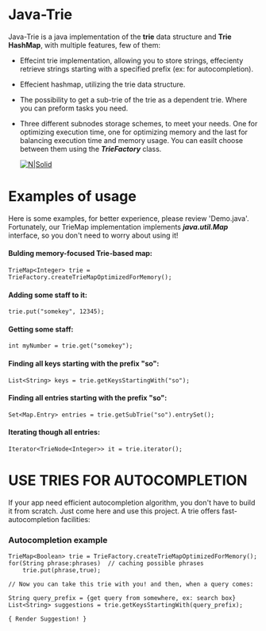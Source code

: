 # Java-Trie
Java-Trie is a java implementation of the **trie** data structure and **Trie HashMap**, with multiple features, few of them:
- Effecint trie implementation, allowing you to store strings, effecienty retrieve strings starting with a specified prefix (ex: for autocompletion).
- Effecient hashmap, utilizing the trie data structure.
- The possibility to get a sub-trie of the trie as a dependent trie. Where you can preform tasks you need.
- Three different subnodes storage schemes, to meet your needs. One for optimizing execution time, one for optimizing memory and the last for balancing execution time and memory usage. You can easilt choose between them using the ***TrieFactory*** class.

  [![N|Solid](https://upload.wikimedia.org/wikipedia/commons/thumb/b/be/Trie_example.svg/250px-Trie_example.svg.png)](https://nodesource.com/products/nsolid)

# Examples of usage

Here is some examples, for better experience, please review 'Demo.java'.
Fortunately, our TrieMap implementation implements ***java.util.Map*** interface, so you don't need to worry about using it!

#### Bulding memory-focused Trie-based map:
    TrieMap<Integer> trie =  TrieFactory.createTrieMapOptimizedForMemory();

#### Adding some staff to it:
    trie.put("somekey", 12345);
    
#### Getting some staff:
    int myNumber = trie.get("somekey");
    
#### Finding all keys starting with the prefix "so":
    List<String> keys = trie.getKeysStartingWith("so");
    
#### Finding all entries starting with the prefix "so":
    Set<Map.Entry> entries = trie.getSubTrie("so").entrySet();

#### Iterating though all entries:
    Iterator<TrieNode<Integer>> it = trie.iterator();



# USE TRIES FOR AUTOCOMPLETION

If your app need efficient autocompletion algorithm, you don't have to build it from scratch. Just come here and use this project.
A trie offers fast-autocompletion facilities:

### Autocompletion example
    TrieMap<Boolean> trie = TrieFactory.createTrieMapOptimizedForMemory();
    for(String phrase:phrases)  // caching possible phrases
        trie.put(phrase,true);
        
    // Now you can take this trie with you! and then, when a query comes:
    
    String query_prefix = {get query from somewhere, ex: search box}
    List<String> suggestions = trie.getKeysStartingWith(query_prefix);
    
    { Render Suggestion! }
        




